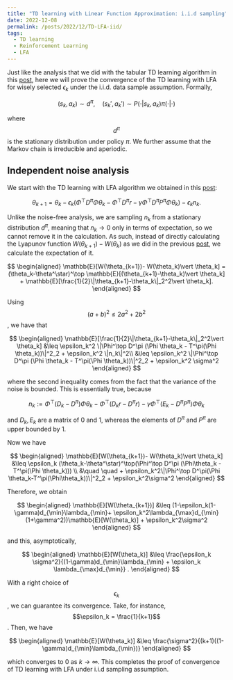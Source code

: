 ```yaml
---
title: "TD learning with Linear Function Approximation: i.i.d sampling"
date: 2022-12-08
permalink: /posts/2022/12/TD-LFA-iid/
tags:
  - TD learning
  - Reinforcement Learning
  - LFA
---
```


Just like the analysis that we did with the tabular TD learning algorithm in this [post](https://mnjnsng.github.io/posts/2022/10/tdlearning-iid/), here we will prove the convergence of the TD learning with LFA for wisely selected $\epsilon_k$ under the i.i.d. data sample assumption. Formally,

$$(s_k,a_k)\sim d^\pi, \quad (s_k',a_k')\sim P(\cdot\vert s_k,a_k)\pi(\cdot\vert \cdot)$$

where $$d^\pi$$ is the stationary distribution under policy $\pi$. We further assume that the Markov chain is irreducible and aperiodic.

## Independent noise analysis

We start with the TD learning with LFA algorithm we obtained in this [post](https://mnjnsng.github.io/posts/2022/11/TD-LFA/):

$$\theta_{k+1} = \theta_k-\epsilon_k\left(\Phi^\top D^\pi \Phi \theta_k - \Phi^\top D^\pi r-\gamma \Phi^\top D^\pi P^\pi\Phi \theta_k\right) - \epsilon_k n_k.$$

Unlike the noise-free analysis, we are sampling $n_k$ from a stationary distribution $d^\pi$, meaning that $n_k\rightarrow 0$ only in terms of expectation, so we cannot remove it in the calculation. As such, instead of directly calculating the Lyapunov function $W(\theta_{k+1})-W(\theta_k)$ as we did in the previous [post](https://mnjnsng.github.io/posts/2022/11/TD-LFA-noisefree/), we calculate the expectation of it.

$$
\begin{aligned}
\mathbb{E}[W(\theta_{k+1})- W(\theta_k)\vert \theta_k] =  (\theta_k-\theta^\star)^\top \mathbb{E}[(\theta_{k+1}-\theta_k)\vert \theta_k] + \mathbb{E}[\frac{1}{2}\|\theta_{k+1}-\theta_k\|_2^2\vert \theta_k].
\end{aligned}
$$

Using $$(a+b)^2 \leq 2a^2 + 2b^2$$, we have that

$$
\begin{aligned}
\mathbb{E}[\frac{1}{2}\|\theta_{k+1}-\theta_k\|_2^2\vert \theta_k] &\leq \epsilon_k^2 \|\Phi^\top D^\pi (\Phi \theta_k - T^\pi(\Phi \theta_k))\|^2_2 + \epsilon_k^2 \|n_k\|^2\\
&\leq \epsilon_k^2 \|\Phi^\top D^\pi (\Phi \theta_k - T^\pi(\Phi \theta_k))\|^2_2 + \epsilon_k^2 \sigma^2
\end{aligned}
$$

where the second inequality comes from the fact that the variance of the noise is bounded. This is essentially true, because

$$n_k := \Phi^\top (D_k-D^\pi)\Phi \theta_k - \Phi^\top(D_kr-D^\pi r) - \gamma \Phi^\top(E_k-D^\pi P^\pi)\Phi \theta_k$$

and $D_k, E_k$ are a matrix of $0$ and $1$, whereas the elements of $D^\pi$ and $P^\pi$ are upper bounded by 1.

Now we have

$$
\begin{aligned}
\mathbb{E}[W(\theta_{k+1})- W(\theta_k)\vert \theta_k] &\leq \epsilon_k (\theta_k-\theta^\star)^\top(\Phi^\top D^\pi (\Phi\theta_k - T^\pi(\Phi \theta_k))) \\
&\quad \quad + \epsilon_k^2\|\Phi^\top D^\pi(\Phi \theta_k-T^\pi(\Phi\theta_k))\|^2_2 + \epsilon_k^2\sigma^2
\end{aligned}
$$

Therefore, we obtain

$$
\begin{aligned}
\mathbb{E}[W(\theta_{k+1})] &\leq (1-\epsilon_k(1-\gamma)d_{\min}\lambda_{\min}+ \epsilon_k^2\lambda_{\max}d_{\min}(1+\gamma^2))\mathbb{E}[W(\theta_k)] + \epsilon_k^2\sigma^2
\end{aligned}
$$

and this, asymptotically,

$$
\begin{aligned}
\mathbb{E}[W(\theta_k)] &\leq \frac{\epsilon_k \sigma^2}{(1-\gamma)d_{\min}\lambda_{\min} + \epsilon_k \lambda_{\max}d_{\min}} .
\end{aligned}
$$

With a right choice of $$\epsilon_k$$, we can guarantee its convergence. Take, for instance, $$\epsilon_k = \frac{1}{k+1}$$. Then, we have

$$
\begin{aligned}
\mathbb{E}[W(\theta_k)] &\leq \frac{\sigma^2}{(k+1)((1-\gamma)d_{\min}\lambda_{\min})}
\end{aligned}
$$

which converges to $0$ as $k\rightarrow \infty$. This completes the proof of convergence of TD learning with LFA under i.i.d sampling assumption.

